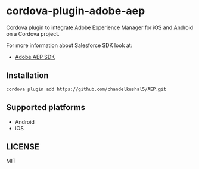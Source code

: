 
# cordova-plugin-adobe-aep

Cordova plugin to integrate Adobe Experience Manager for iOS and Android on a Cordova project.

For more information about Salesforce SDK look at:

- [Adobe AEP SDK](https://aep-sdks.gitbook.io/docs/)




## Installation

```
cordova plugin add https://github.com/chandelkushal5/AEP.git
```



## Supported platforms

- Android
- iOS




## LICENSE

MIT
